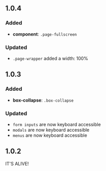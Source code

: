 ## 1.0.4


### Added

* **component**: `.page-fullscreen`

### Updated

* `.page-wrapper` added a width: 100%





## 1.0.3


### Added

* **box-collapse**: `.box-collapse`

### Updated

* `form inputs` are now keyboard accessible
* `modals` are now keyboard accessible
* `menus` are now keyboard accessible




## 1.0.2

IT'S ALIVE!
